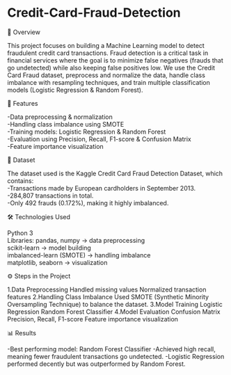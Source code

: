 # Credit-Card-Fraud-Detection
📌 Overview

This project focuses on building a Machine Learning model to detect fraudulent credit card transactions. Fraud detection is a critical task in financial services where the goal is to minimize false negatives (frauds that go undetected) while also keeping false positives low.
We use the Credit Card Fraud dataset, preprocess and normalize the data, handle class imbalance with resampling techniques, and train multiple classification models (Logistic Regression & Random Forest). <br/>

🚀 Features

-Data preprocessing & normalization<br/>
-Handling class imbalance using SMOTE<br/>
-Training models: Logistic Regression & Random Forest<br/>
-Evaluation using Precision, Recall, F1-score & Confusion Matrix<br/>
-Feature importance visualization<br/>

📂 Dataset

The dataset used is the Kaggle Credit Card Fraud Detection Dataset, which contains:<br/>
-Transactions made by European cardholders in September 2013.<br/>
-284,807 transactions in total.<br/>
-Only 492 frauds (0.172%), making it highly imbalanced.<br/>

🛠️ Technologies Used

Python 3<br/>
Libraries:
  pandas, numpy → data preprocessing<br/>
  scikit-learn → model building<br/>
  imbalanced-learn (SMOTE) → handling imbalance<br/>
  matplotlib, seaborn → visualization<br/>

⚙️ Steps in the Project

1.Data Preprocessing
  Handled missing values
  Normalized transaction features
2.Handling Class Imbalance
  Used SMOTE (Synthetic Minority Oversampling Technique) to balance the dataset.
3.Model Training
  Logistic Regression
  Random Forest Classifier
4.Model Evaluation
  Confusion Matrix
  Precision, Recall, F1-score
  Feature importance visualization

📊 Results

-Best performing model: Random Forest Classifier
-Achieved high recall, meaning fewer fraudulent transactions go undetected.
-Logistic Regression performed decently but was outperformed by Random Forest.

